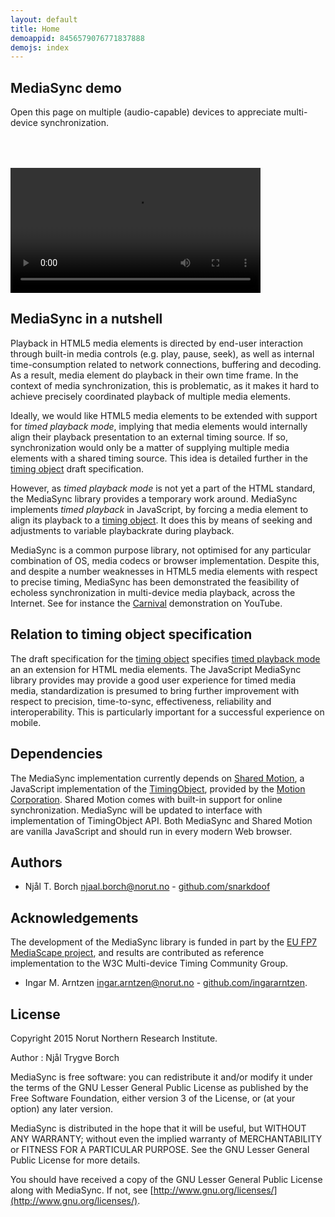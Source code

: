 ```yaml
---
layout: default
title: Home
demoappid: 8456579076771837888
demojs: index
---
```


## MediaSync demo

Open this page on multiple (audio-capable) devices to appreciate multi-device synchronization.

<div id="demo" style="height:50px"></div>
<video src="http://seer2.itek.norut.no/fox/thefox.mp4" id="player" style="height:200px"></video>



## MediaSync in a nutshell

Playback in HTML5 media elements is directed by end-user interaction through built-in media controls (e.g. play, pause, seek), as well as internal time-consumption related to network connections, buffering and decoding. As a result, media element do playback in their own time frame. In the context of media synchronization, this is problematic, as it makes it hard to achieve precisely coordinated playback of multiple media elements.

Ideally, we would like HTML5 media elements to be extended with support for *timed playback mode*, implying that media elements would internally align their playback presentation to an external timing source. If so, synchronization would only be a matter of supplying multiple media elements with a shared timing source. This idea is detailed further in the [timing object](http://webtiming.github.io/timingobject/#media-elements-and-the-timing-object) draft specification.

However, as *timed playback mode* is not yet a part of the HTML standard, the MediaSync library provides a temporary work around. MediaSync implements *timed playback* in JavaScript, by forcing a media element to align its playback to a [timing object](http://webtiming.github.io/timingobject/). It does this by means of seeking and adjustments to variable playbackrate during playback. 

MediaSync is a common purpose library, not optimised for any particular combination of OS, media codecs or browser implementation. Despite this, and despite a number weaknesses in HTML5 media elements with respect to precise timing, MediaSync has been demonstrated the feasibility of echoless synchronization in multi-device media playback, across the Internet. See for instance the [Carnival](https://www.youtube.com/watch?v=lfoUstnusIE) demonstration on YouTube. 


## Relation to timing object specification

The draft specification for the [timing object](http://webtiming.github.io/timingobject) specifies [timed playback mode](http://webtiming.github.io/timingobject/#media-elements-and-the-timing-object) an an extension for HTML media elements. The JavaScript MediaSync library provides may provide a good user experience for timed media media, standardization is presumed to bring further improvement with respect to precision, time-to-sync, effectiveness, reliability and interoperability. This is particularly important for a successful experience on mobile. 


## Dependencies

The MediaSync implementation currently depends on [Shared Motion](http://motioncorporation.com), a JavaScript implementation of the [TimingObject](http://webtiming.github.io/timingobject), provided by the [Motion Corporation](http://motioncorporation.com). Shared Motion comes with built-in support for online synchronization. MediaSync will be updated to interface with implementation of TimingObject API. Both MediaSync and Shared Motion are vanilla JavaScript and should run in every modern Web browser.

## Authors
- Njål T. Borch [njaal.borch@norut.no](mailto://njaal.borch@norut.no) - [github.com/snarkdoof](https://github.com/snarkdoof)

## Acknowledgements
The development of the MediaSync library is funded in part by the [EU FP7 MediaScape project](http://mediascapeproject.eu), and results are contributed as reference implementation to the W3C Multi-device Timing Community Group.

- Ingar M. Arntzen [ingar.arntzen@norut.no](mailto://ingar.arntzen@norut.no) - [github.com/ingararntzen](https://github.com/ingararntzen).

## License

Copyright 2015 Norut Northern Research Institute.

Author : Njål Trygve Borch

MediaSync is free software: you can redistribute it and/or modify it under the terms of the GNU Lesser General Public License as published by the Free Software Foundation, either version 3 of the License, or (at your option) any later version.

MediaSync is distributed in the hope that it will be useful, but WITHOUT ANY WARRANTY; without even the implied warranty of MERCHANTABILITY or FITNESS FOR A PARTICULAR PURPOSE.  See the GNU Lesser General Public License for more details.

You should have received a copy of the GNU Lesser General Public License along with MediaSync.  If not, see [http://www.gnu.org/licenses/](http://www.gnu.org/licenses/).


